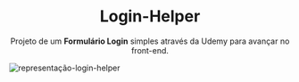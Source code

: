 <h1 align="center">Login-Helper</h1>
<p align="center">Projeto de um <strong>Formulário Login</strong> simples através da Udemy para avançar no front-end.</p>

![representação-login-helper](https://user-images.githubusercontent.com/48738431/113377815-cad94900-934b-11eb-8ab3-a25470a3961a.png)
